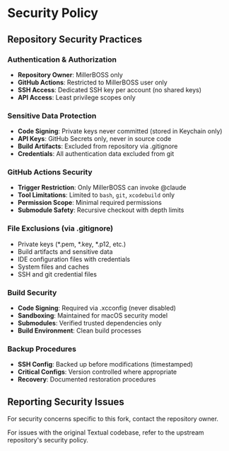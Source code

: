 # Security Policy

## Repository Security Practices

### Authentication & Authorization
- **Repository Owner**: MillerBOSS only
- **GitHub Actions**: Restricted to MillerBOSS user only
- **SSH Access**: Dedicated SSH key per account (no shared keys)
- **API Access**: Least privilege scopes only

### Sensitive Data Protection
- **Code Signing**: Private keys never committed (stored in Keychain only)
- **API Keys**: GitHub Secrets only, never in source code
- **Build Artifacts**: Excluded from repository via .gitignore
- **Credentials**: All authentication data excluded from git

### GitHub Actions Security
- **Trigger Restriction**: Only MillerBOSS can invoke @claude
- **Tool Limitations**: Limited to `bash`, `git`, `xcodebuild` only
- **Permission Scope**: Minimal required permissions
- **Submodule Safety**: Recursive checkout with depth limits

### File Exclusions (via .gitignore)
- Private keys (*.pem, *.key, *.p12, etc.)
- Build artifacts and sensitive data
- IDE configuration files with credentials
- System files and caches
- SSH and git credential files

### Build Security
- **Code Signing**: Required via .xcconfig (never disabled)
- **Sandboxing**: Maintained for macOS security model
- **Submodules**: Verified trusted dependencies only
- **Build Environment**: Clean build processes

### Backup Procedures
- **SSH Config**: Backed up before modifications (timestamped)
- **Critical Configs**: Version controlled where appropriate
- **Recovery**: Documented restoration procedures

## Reporting Security Issues

For security concerns specific to this fork, contact the repository owner.

For issues with the original Textual codebase, refer to the upstream repository's security policy.